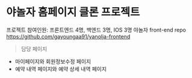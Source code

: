 # 야놀자 홈페이지 클론 프로젝트

프로젝트 참여인원: 프론트엔드 4명, 백엔드 3명, IOS 3명
야놀자 front-end repo https://github.com/gayoungaa91/yanolja-frontend<br>

> 담당 페이지

- 마이페이지와 회원정보수정 페이지
- 예약 내역 페이지와 예약 상세 내역 페이지
